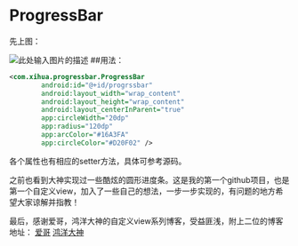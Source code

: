 # ProgressBar

先上图：

![此处输入图片的描述][1]
##用法：
```xml
<com.xihua.progressbar.ProgressBar
        android:id="@+id/progrssbar"
        android:layout_width="wrap_content"
        android:layout_height="wrap_content"
        android:layout_centerInParent="true"
        app:circleWidth="20dp"
        app:radius="120dp"
        app:arcColor="#16A3FA"
        app:circleColor="#D20F02" />
```
各个属性也有相应的setter方法，具体可参考源码。

之前也看到大神实现过一些酷炫的圆形进度条。这是我的第一个github项目，也是第一个自定义view，加入了一些自己的想法，一步一步实现的，有问题的地方希望大家谅解并指教！

最后，感谢爱哥，鸿洋大神的自定义view系列博客，受益匪浅，附上二位的博客地址：
[爱哥][2]
[鸿洋大神][3]


  [1]: http://ww1.sinaimg.cn/mw690/8b58ae51gw1f1chjpazdbg208y0fc0wv.gif
  [2]: http://blog.csdn.net/aigestudio/
  [3]: http://blog.csdn.net/lmj623565791
